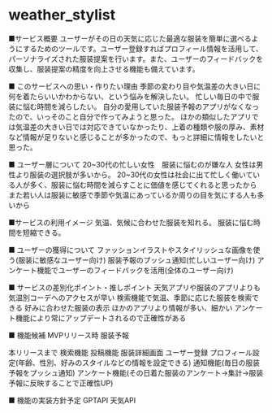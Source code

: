# weather_stylist

■サービス概要
ユーザーがその日の天気に応じた最適な服装を簡単に選べるようにするためのツールです。ユーザー登録すればプロフィール情報を活用して、パーソナライズされた服装提案を行います。また、ユーザーのフィードバックを収集し、服装提案の精度を向上させる機能も備えています。


■ このサービスへの思い・作りたい理由
季節の変わり目や気温差の大きい日に何を着たらいいかわからない、という悩みを解決したい。
忙しい毎日の中で服装に悩む時間を減らしたい。
自分の愛用していた服装予報のアプリがなくなったので、いっそのこと自分で作ってみようと思った。
ほかの類似したアプリでは気温差の大きい日では対応できていなかったり、上着の種類や服の厚み、素材など情報が足りないと感じることが多かったので、もっと詳細に情報をしたいと思った。


■ ユーザー層について
20~30代の忙しい女性　服装に悩むのが嫌な人
女性は男性より服装の選択肢が多いから。
20~30代の女性は社会に出て忙しく働いている人が多く、服装に悩む時間を減らすことに価値を感じてくれると思ったから
また若い人は服装に敏感で季節や気温にあっているか周りの目を気にする人も多いから


■サービスの利用イメージ
気温、気候に合わせた服装を知れる。
服装に悩む時間を短縮できる。



■ ユーザーの獲得について
ファッションイラストやスタイリッシュな画像を使う(服装に敏感なユーザー向け)
服装予報のプッシュ通知(忙しいユーザー向け)
アンケート機能でユーザーのフィードバックを活用(全体のユーザー向け)



■ サービスの差別化ポイント・推しポイント
天気アプリや服装のアプリよりも気温別コーデへのアクセスが早い
検索機能で気温、季節に応じた服装を検索できる
好みに合わせた服装の表示
ほかのアプリより情報が多い、細かい
アンケート機能により常にアップデートされるので正確性がある



■ 機能候補
MVPリリース時
服装予報

本リリースまで
検索機能
投稿機能
服装詳細画面
ユーザー登録
プロフィール設定(年齢、性別、好みのスタイルなどの情報を設定できる)
通知機能(毎日の服装予報をプッシュ通知)
アンケート機能(その日着た服装のアンケート→集計→服装予報に反映することで正確性UP)



■ 機能の実装方針予定
GPTAPI
天気API


